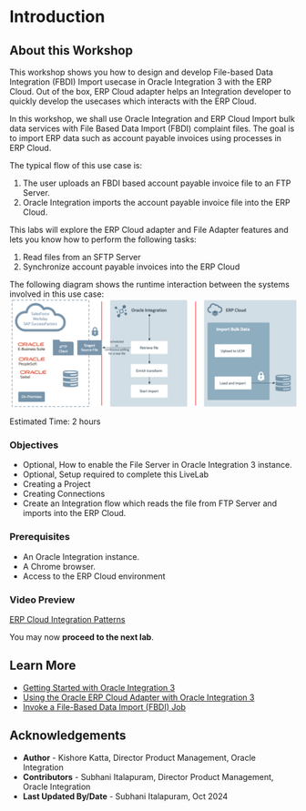 # Introduction

## About this Workshop

This workshop shows you how to design and develop File-based Data Integration (FBDI) Import usecase in Oracle Integration 3 with the ERP Cloud. Out of the box, ERP Cloud adapter helps an Integration developer to quickly develop the usecases which interacts with the ERP Cloud.

In this workshop, we shall use Oracle Integration and ERP Cloud Import bulk data services with File Based Data Import (FBDI) complaint files.
The goal is to import ERP data such as account payable invoices using processes in ERP Cloud.

The typical flow of this use case is:

1. The user uploads an FBDI based account payable invoice file to an FTP Server.
2. Oracle Integration imports the account payable invoice file into the ERP Cloud.

This labs will explore the ERP Cloud adapter and File Adapter features and lets you know how to perform the following tasks:

 1. Read files from an SFTP Server
 2. Synchronize account payable invoices into the ERP Cloud

  The following diagram shows the runtime interaction between the systems involved in this use case:
    ![FBDIImport](images/bulk-import-simple.png)

Estimated Time: 2 hours

### Objectives

* Optional, How to enable the File Server in Oracle Integration 3 instance.
* Optional, Setup required to complete this LiveLab
* Creating a Project
* Creating Connections
* Create an Integration flow which reads the file from FTP Server and imports into the ERP Cloud.

### Prerequisites

* An Oracle Integration instance.
* A Chrome browser.
* Access to the ERP Cloud environment

### Video Preview

[ERP Cloud Integration Patterns](youtube:nKXbh2ZPuMI)

You may now **proceed to the next lab**.

## Learn More

* [Getting Started with Oracle Integration 3](https://docs.oracle.com/en/cloud/paas/application-integration/index.html)
* [Using the Oracle ERP Cloud Adapter with Oracle Integration 3](https://docs.oracle.com/en/cloud/paas/application-integration/erp-adapter/index.html)
* [Invoke a File-Based Data Import (FBDI) Job](https://docs.oracle.com/en/cloud/paas/application-integration/erp-adapter/invoke-file-based-data-import-fbdi-job.html)

## Acknowledgements

* **Author** - Kishore Katta, Director Product Management, Oracle Integration
* **Contributors** - Subhani Italapuram, Director Product Management, Oracle Integration
* **Last Updated By/Date** - Subhani Italapuram, Oct 2024
